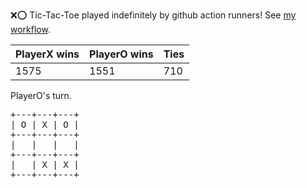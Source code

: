 :x::o: Tic-Tac-Toe played indefinitely by github action runners! See [my workflow](.github/workflows/play.yaml).

|PlayerX wins|PlayerO wins|Ties|
|-|-|-|
|1575|1551|710|

PlayerO's turn.

<pre>
+---+---+---+
| O | X | O |
+---+---+---+
|   |   |   |
+---+---+---+
|   | X | X |
+---+---+---+
</pre>